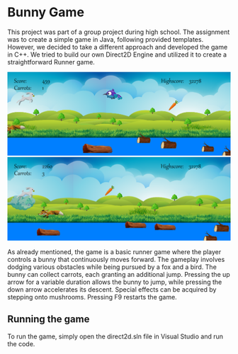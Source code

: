 # Bunny Game

This project was part of a group project during high school. The assignment was to create a simple game in Java, following provided templates. 
However, we decided to take a different approach and developed the game in C++. We tried to build our own Direct2D Engine and utilized it to create a straightforward Runner game.

<div>
  <img src="bunnyrunner.png" >
  <img src="bunnyrunner2.png">
</div>

As already mentioned, the game is a basic runner game where the player controls a bunny that continuously moves forward. 
The gameplay involves dodging various obstacles while being pursued by a fox and a bird. The bunny can collect carrots, each granting an additional jump. 
Pressing the up arrow for a variable duration allows the bunny to jump, while pressing the down arrow accelerates its descent. Special effects can be acquired by stepping onto mushrooms. Pressing F9 restarts the game.


## Running the game
To run the game, simply open the direct2d.sln file in Visual Studio and run the code.
